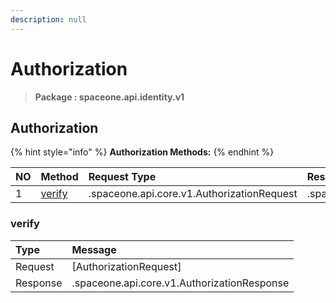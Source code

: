 ```yaml
---
description: null
---
```


# Authorization

> **Package : spaceone.api.identity.v1**

## Authorization

{% hint style="info" %}
**Authorization Methods:**
{% endhint %}

| NO | Method | Request Type | Response Type | Description |
| :--- | :--- | :--- | :--- | :--- |
| 1 | [verify](authorization%20%281%29.md#verify) | .spaceone.api.core.v1.AuthorizationRequest | .spaceone.api.core.v1.AuthorizationResponse |  |

### verify

| Type | Message |
| :--- | :--- |
| Request | \[AuthorizationRequest\] |
| Response | .spaceone.api.core.v1.AuthorizationResponse |

